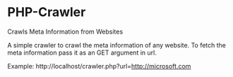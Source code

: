 # PHP-Crawler
Crawls Meta Information from Websites

A simple crawler to crawl the meta information of any website. To fetch the meta information pass it as an GET argument in url.

Example: http://localhost/crawler.php?url=http://microsoft.com
